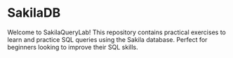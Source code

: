 # SakilaDB
Welcome to SakilaQueryLab! This repository contains practical exercises to learn and practice SQL queries using the Sakila database. Perfect for beginners looking to improve their SQL skills.

